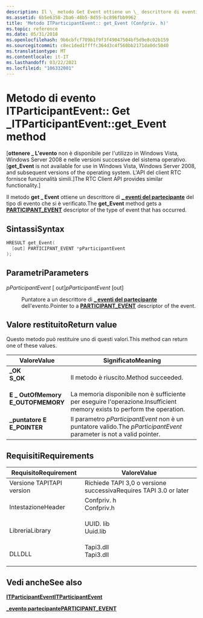 ```yaml
---
description: Il \_ metodo Get Event ottiene un \_ descrittore di eventi del partecipante del tipo di evento che si è verificato.
ms.assetid: 6b5e6358-2ba6-48b5-8d55-bc896fbb9962
title: 'Metodo ITParticipantEvent:: get_Event (Confpriv. h)'
ms.topic: reference
ms.date: 05/31/2018
ms.openlocfilehash: 9b6cbfcf709b1f9f3f49047504bf5d9e8c02b159
ms.sourcegitcommit: c8ec1ded1ffffc364d3c4f560bb2171da0dc5040
ms.translationtype: MT
ms.contentlocale: it-IT
ms.lasthandoff: 03/22/2021
ms.locfileid: "106332001"
---
```

# <a name="itparticipanteventget_event-method"></a><span data-ttu-id="abad1-103">Metodo di evento ITParticipantEvent:: Get \_</span><span class="sxs-lookup"><span data-stu-id="abad1-103">ITParticipantEvent::get\_Event method</span></span>

<span data-ttu-id="abad1-104">\[**ottenere \_ L'evento** non è disponibile per l'utilizzo in Windows Vista, Windows Server 2008 e nelle versioni successive del sistema operativo.</span><span class="sxs-lookup"><span data-stu-id="abad1-104">\[**get\_Event** is not available for use in Windows Vista, Windows Server 2008, and subsequent versions of the operating system.</span></span> <span data-ttu-id="abad1-105">L'API del client RTC fornisce funzionalità simili.\]</span><span class="sxs-lookup"><span data-stu-id="abad1-105">The RTC Client API provides similar functionality.\]</span></span>

<span data-ttu-id="abad1-106">Il metodo **get \_ Event** ottiene un descrittore di [**\_ eventi del partecipante**](participant-event.md) del tipo di evento che si è verificato.</span><span class="sxs-lookup"><span data-stu-id="abad1-106">The **get\_Event** method gets a [**PARTICIPANT\_EVENT**](participant-event.md) descriptor of the type of event that has occurred.</span></span>

## <a name="syntax"></a><span data-ttu-id="abad1-107">Sintassi</span><span class="sxs-lookup"><span data-stu-id="abad1-107">Syntax</span></span>


```C++
HRESULT get_Event(
  [out] PARTICIPANT_EVENT *pParticipantEvent
);
```



## <a name="parameters"></a><span data-ttu-id="abad1-108">Parametri</span><span class="sxs-lookup"><span data-stu-id="abad1-108">Parameters</span></span>

<dl> <dt>

<span data-ttu-id="abad1-109">*pParticipantEvent* \[ out\]</span><span class="sxs-lookup"><span data-stu-id="abad1-109">*pParticipantEvent* \[out\]</span></span>
</dt> <dd>

<span data-ttu-id="abad1-110">Puntatore a un descrittore di [**\_ eventi del partecipante**](participant-event.md) dell'evento.</span><span class="sxs-lookup"><span data-stu-id="abad1-110">Pointer to a [**PARTICIPANT\_EVENT**](participant-event.md) descriptor of the event.</span></span>

</dd> </dl>

## <a name="return-value"></a><span data-ttu-id="abad1-111">Valore restituito</span><span class="sxs-lookup"><span data-stu-id="abad1-111">Return value</span></span>

<span data-ttu-id="abad1-112">Questo metodo può restituire uno di questi valori.</span><span class="sxs-lookup"><span data-stu-id="abad1-112">This method can return one of these values.</span></span>



| <span data-ttu-id="abad1-113">Valore</span><span class="sxs-lookup"><span data-stu-id="abad1-113">Value</span></span>                                                                                         | <span data-ttu-id="abad1-114">Significato</span><span class="sxs-lookup"><span data-stu-id="abad1-114">Meaning</span></span>                                                              |
|-----------------------------------------------------------------------------------------------|----------------------------------------------------------------------|
| <dl> <span data-ttu-id="abad1-115"><dt>**\_OK**</dt></span><span class="sxs-lookup"><span data-stu-id="abad1-115"><dt>**S\_OK**</dt></span></span> </dl>          | <span data-ttu-id="abad1-116">Il metodo è riuscito.</span><span class="sxs-lookup"><span data-stu-id="abad1-116">Method succeeded.</span></span><br/>                                         |
| <dl> <span data-ttu-id="abad1-117"><dt>**E \_ OutOfMemory**</dt></span><span class="sxs-lookup"><span data-stu-id="abad1-117"><dt>**E\_OUTOFMEMORY**</dt></span></span> </dl> | <span data-ttu-id="abad1-118">La memoria disponibile non è sufficiente per eseguire l'operazione.</span><span class="sxs-lookup"><span data-stu-id="abad1-118">Insufficient memory exists to perform the operation.</span></span><br/>      |
| <dl> <span data-ttu-id="abad1-119"><dt>**\_puntatore E**</dt></span><span class="sxs-lookup"><span data-stu-id="abad1-119"><dt>**E\_POINTER**</dt></span></span> </dl>     | <span data-ttu-id="abad1-120">Il parametro *pParticipantEvent* non è un puntatore valido.</span><span class="sxs-lookup"><span data-stu-id="abad1-120">The *pParticipantEvent* parameter is not a valid pointer.</span></span><br/> |



 

## <a name="requirements"></a><span data-ttu-id="abad1-121">Requisiti</span><span class="sxs-lookup"><span data-stu-id="abad1-121">Requirements</span></span>



| <span data-ttu-id="abad1-122">Requisito</span><span class="sxs-lookup"><span data-stu-id="abad1-122">Requirement</span></span> | <span data-ttu-id="abad1-123">Valore</span><span class="sxs-lookup"><span data-stu-id="abad1-123">Value</span></span> |
|-------------------------|---------------------------------------------------------------------------------------|
| <span data-ttu-id="abad1-124">Versione TAPI</span><span class="sxs-lookup"><span data-stu-id="abad1-124">TAPI version</span></span><br/> | <span data-ttu-id="abad1-125">Richiede TAPI 3,0 o versione successiva</span><span class="sxs-lookup"><span data-stu-id="abad1-125">Requires TAPI 3.0 or later</span></span><br/>                                                 |
| <span data-ttu-id="abad1-126">Intestazione</span><span class="sxs-lookup"><span data-stu-id="abad1-126">Header</span></span><br/>       | <dl> <span data-ttu-id="abad1-127"><dt>Confpriv. h</dt></span><span class="sxs-lookup"><span data-stu-id="abad1-127"><dt>Confpriv.h</dt></span></span> </dl> |
| <span data-ttu-id="abad1-128">Libreria</span><span class="sxs-lookup"><span data-stu-id="abad1-128">Library</span></span><br/>      | <dl> <span data-ttu-id="abad1-129"><dt>UUID. lib</dt></span><span class="sxs-lookup"><span data-stu-id="abad1-129"><dt>Uuid.lib</dt></span></span> </dl>   |
| <span data-ttu-id="abad1-130">DLL</span><span class="sxs-lookup"><span data-stu-id="abad1-130">DLL</span></span><br/>          | <dl> <span data-ttu-id="abad1-131"><dt>Tapi3.dll</dt></span><span class="sxs-lookup"><span data-stu-id="abad1-131"><dt>Tapi3.dll</dt></span></span> </dl>  |



## <a name="see-also"></a><span data-ttu-id="abad1-132">Vedi anche</span><span class="sxs-lookup"><span data-stu-id="abad1-132">See also</span></span>

<dl> <dt>

[<span data-ttu-id="abad1-133">**ITParticipantEvent**</span><span class="sxs-lookup"><span data-stu-id="abad1-133">**ITParticipantEvent**</span></span>](itparticipantevent.md)
</dt> <dt>

[<span data-ttu-id="abad1-134">**\_evento partecipante**</span><span class="sxs-lookup"><span data-stu-id="abad1-134">**PARTICIPANT\_EVENT**</span></span>](participant-event.md)
</dt> </dl>

 

 




